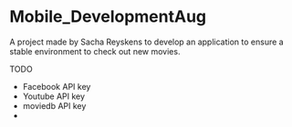 # Mobile_DevelopmentAug

A project made by Sacha Reyskens to develop an application to ensure a stable environment to check out new movies.

TODO 
- Facebook API key
- Youtube API key 
- moviedb API key
-
